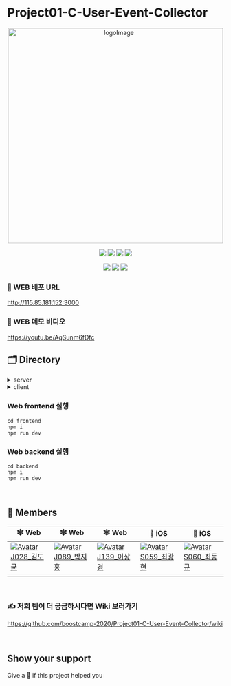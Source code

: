 # Project01-C-User-Event-Collector

<p align="center"><img width="500" alt="logoImage" src="https://postfiles.pstatic.net/MjAyMDExMjdfMTc1/MDAxNjA2NDQ5OTExNjYw.NBw6OQE4LBvWhcHvCqvCkl7kbU836xElYC6KWgYAynwg.K4DD9rX73o26FQO-Va6UfMrfkKCEUDUTNBQ2p03jr-0g.PNG.sknglee22/%EC%8A%A4%ED%81%AC%EB%A6%B0%EC%83%B7_2020-11-27_%EC%98%A4%ED%9B%84_1.04.45.png?type=w773"></p>

<p align="center">
  <img src="https://img.shields.io/badge/react-17.0.1-9cf?logo=react" />
  <img src="https://img.shields.io/badge/typescript-v4.1.2-pink?logo=typescript" />
  <img src="https://img.shields.io/badge/javascript-ES6+-yellow?logo=javascript" />
  <img src="https://img.shields.io/badge/mysql-v5.7.32-blue?logo=mysql" />

</p>

<p align="center">
    <img src="https://img.shields.io/badge/Swift-v5.31-red?logo=swift" />
    <img src="https://img.shields.io/badge/Xcode-v12.2-blue?logo=Xcode" />
    <img src="https://img.shields.io/badge/iOS-14.0-black?logo=apple" />  
</p>
    
### 👊 WEB 배포 URL
http://115.85.181.152:3000

### 📼 WEB 데모 비디오
https://youtu.be/AqSunm6fDfc  



## 🗂 Directory

<details>
<summary>server</summary>
  <div markdown="1">
    
```
🗃 Project Folder  
📁backend  
(작성중)
```

  </div>
</details>

<details>
<summary>client</summary>
  <div markdown="1">
    
  ```
  📁frontend  
  (작성중)
  ```
  
  </div>
</details>

### Web frontend 실행
```
cd frontend
npm i
npm run dev
```
   
### Web backend 실행
```
cd backend
npm i
npm run dev
```
 
<br>

## 🚢 Members
| 🕸 Web                                                        | 🕸 Web                                                        | 🕸 Web                                                        | 🍎 iOS                                                        | 🍎 iOS                                                        |
| ------------------------------------------------------------ | ------------------------------------------------------------ | ------------------------------------------------------------ | ------------------------------------------------------------ | ------------------------------------------------------------ |
| [![Avatar](https://avatars2.githubusercontent.com/u/48378720?s=460&v=4)J028_김도균](https://github.com/thesulks) | [![Avatar](https://avatars2.githubusercontent.com/u/41413618?s=460&u=950052ab15ba4d44ccbb311cd1f3f0a722e01605&v=4)J089_박지홍](https://github.com/hongzzi) | [![Avatar](https://avatars2.githubusercontent.com/u/60839959?s=460&u=0243101f3a9e15bec62a3dda5c956196110dba7f&v=4)J139_이상경](https://github.com/sang-gyeong) | [![Avatar](https://avatars1.githubusercontent.com/u/53948757?s=460&u=743a706b4f4f7a047e56f4f4eaec9602c1d23440&v=4)S059_최광현](https://github.com/nrurnru) | [![Avatar](https://avatars1.githubusercontent.com/u/54564170?s=460&u=f6e6840979bf6896f3831da24b21a2741d2a64c8&v=4)S060_최동규](https://github.com/ChoiDongKyu96) |
|                                                              |                                                              |                                                              |                                                              |                                                              |
<br>

### ✍ 저희 팀이 더 궁금하시다면 Wiki 보러가기
https://github.com/boostcamp-2020/Project01-C-User-Event-Collector/wiki

<br>

## Show your support

Give a 🌟 if this project helped you
